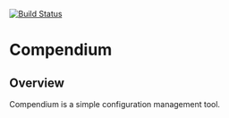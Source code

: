 [![Build Status](https://travis-ci.org/kuwv/python-compendium.svg?branch=master)](https://travis-ci.org/kuwv/python-compendium)

# Compendium

## Overview

Compendium is a simple configuration management tool.
